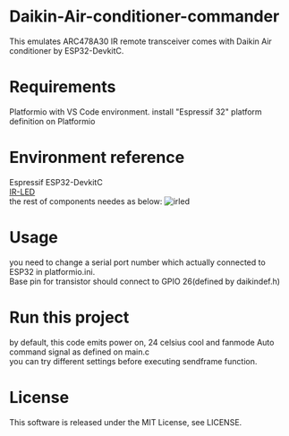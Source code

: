 # Daikin-Air-conditioner-commander

This emulates ARC478A30 IR remote transceiver comes with Daikin Air conditioner by ESP32-DevkitC.  

# Requirements

  Platformio with VS Code environment.
  install "Espressif 32" platform definition on Platformio  

# Environment reference
  
  Espressif ESP32-DevkitC  
  [IR-LED](http://akizukidenshi.com/catalog/g/gI-03261/)    
  the rest of components needes as below:
  ![irled](https://user-images.githubusercontent.com/46954791/62774036-b72a0080-bade-11e9-92ec-cfe6f5bf2e5f.png)

# Usage

  you need to change a serial port number which actually connected to ESP32 in platformio.ini.   
  Base pin for transistor should connect to GPIO 26(defined by daikindef.h)  

# Run this project

by default, this code emits power on, 24 celsius cool and fanmode Auto command signal as defined on main.c    
you can try different settings before executing sendframe function.   
  
# License

This software is released under the MIT License, see LICENSE.

